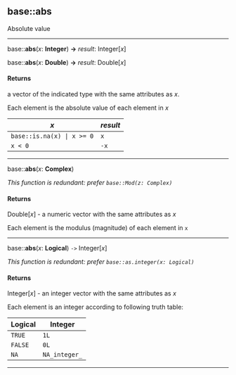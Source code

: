 ## base::abs

Absolute value

---

base::**abs**(*x*: **Integer**) **->** *result*: Integer[*x*]

base::**abs**(*x*: **Double**) **->** *result*: Double[*x*]


#### Returns
a vector of the indicated type with the same attributes as *x*.

Each element is the absolute value of each element in *x*

*x* | *result*
------|-------
<code>base::is.na(x) &#124; x >= 0</code> | `x`
`x < 0`  | `-x`


---

base::**abs**(*x*: **Complex**)

_This function is redundant: prefer `base::Mod(z: Complex)`_

#### Returns
Double[*x*] - a numeric vector with the same attributes as *x*

Each element is the modulus (magnitude) of each element in `x`

---

base::**abs**(*x*: **Logical**) `->` Integer[*x*]

_This function is redundant: prefer `base::as.integer(x: Logical)`_

#### Returns
Integer[*x*] - an integer vector with the same attributes as *x*

Each element is an integer according to following truth table:

Logical | Integer
-----|--------
`TRUE` |  `1L`
`FALSE` |  `0L`
`NA` | `NA_integer_`

---

